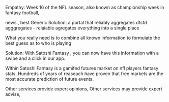 
Empathy:
Week 16 of the NFL season, also known as championship week in fantasy football, 

news , best 
Generic Solution: 
a portal that reliably aggregates dfsfd agggregates - relaiable agregates everything into a single place 

What you really need is to combine all known information to formulate the best guess as to who is playing 

Solution:
With Satoshi Fantasy , you can now have this information with a swipe and a click in our app. 

Within Satoshi Fantasy is a gamifed futures market on nfl players fantasy stats. Hundreds of years of reaseach have proven that free markets are the most accurate prediction of future events. 



Other services provide expert opinions, Other services may provide expert advise, 
